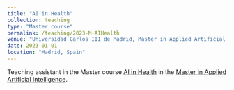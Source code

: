 ```yaml
---
title: "AI in Health"
collection: teaching
type: "Master course"
permalink: /teaching/2023-M-AIHealth
venue: "Universidad Carlos III de Madrid, Master in Applied Artificial Intelligence"
date: 2023-01-01
location: "Madrid, Spain"
---
```


Teaching assistant in the Master course [AI in Health](https://aplicaciones.uc3m.es/cpa/generaFicha?est=378&asig=19216&idioma=2) in the [Master in Applied Artificial Intelligence](https://www.uc3m.es/master/applied-artificial-intelligence).
